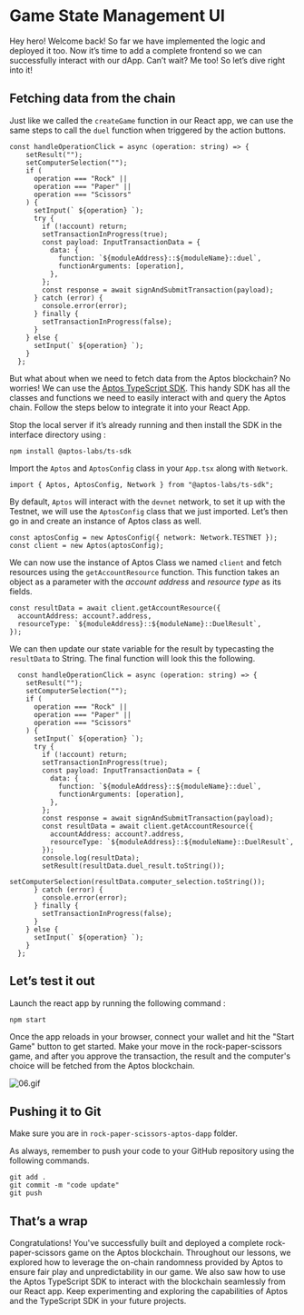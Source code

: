 # Game State Management UI

Hey hero! Welcome back! So far we have implemented the logic and deployed it too. Now it’s time to add a complete frontend so we can successfully interact with our dApp. Can’t wait? Me too! So let’s dive right into it!

## Fetching data from the chain

Just like we called the `createGame` function in our React app, we can use the same steps to call the `duel` function when triggered by the action buttons.

```tsx
const handleOperationClick = async (operation: string) => {
    setResult("");
    setComputerSelection("");
    if (
      operation === "Rock" ||
      operation === "Paper" ||
      operation === "Scissors"
    ) {
      setInput(` ${operation} `);
      try {
        if (!account) return;
        setTransactionInProgress(true);
        const payload: InputTransactionData = {
          data: {
            function: `${moduleAddress}::${moduleName}::duel`,
            functionArguments: [operation],
          },
        };
        const response = await signAndSubmitTransaction(payload);
      } catch (error) {
        console.error(error);
      } finally {
        setTransactionInProgress(false);
      }
    } else {
      setInput(` ${operation} `);
    }
  };
```

But what about when we need to fetch data from the Aptos blockchain? No worries! We can use the [Aptos TypeScript SDK](https://aptos.dev/en/build/sdks/ts-sdk). This handy SDK has all the classes and functions we need to easily interact with and query the Aptos chain. Follow the steps below to integrate it into your React App.

Stop the local server if it’s already running and then install the SDK in the interface directory using :

```
npm install @aptos-labs/ts-sdk
```

Import the `Aptos` and `AptosConfig` class in your `App.tsx` along with `Network`.

```tsx
import { Aptos, AptosConfig, Network } from "@aptos-labs/ts-sdk";
```

By default, `Aptos` will interact with the `devnet` network, to set it up with the Testnet, we will use the `AptosConfig` class that we just imported. Let’s then go in and create an instance of Aptos class as well.

```tsx
const aptosConfig = new AptosConfig({ network: Network.TESTNET });
const client = new Aptos(aptosConfig);
```

We can now use the instance of Aptos Class we named `client` and fetch resources using the `getAccountResource` function. This function takes an object as a parameter with the *account address* and *resource type* as its fields.

```tsx
const resultData = await client.getAccountResource({
  accountAddress: account?.address,
  resourceType: `${moduleAddress}::${moduleName}::DuelResult`,
});
```

We can then update our state variable for the result by typecasting the `resultData` to String. The final function will look this the following.

```tsx
  const handleOperationClick = async (operation: string) => {
    setResult("");
    setComputerSelection("");
    if (
      operation === "Rock" ||
      operation === "Paper" ||
      operation === "Scissors"
    ) {
      setInput(` ${operation} `);
      try {
        if (!account) return;
        setTransactionInProgress(true);
        const payload: InputTransactionData = {
          data: {
            function: `${moduleAddress}::${moduleName}::duel`,
            functionArguments: [operation],
          },
        };
        const response = await signAndSubmitTransaction(payload);
        const resultData = await client.getAccountResource({
          accountAddress: account?.address,
          resourceType: `${moduleAddress}::${moduleName}::DuelResult`,
        });
        console.log(resultData);
        setResult(resultData.duel_result.toString());
        setComputerSelection(resultData.computer_selection.toString());
      } catch (error) {
        console.error(error);
      } finally {
        setTransactionInProgress(false);
      }
    } else {
      setInput(` ${operation} `);
    }
  };
```

## Let’s test it out

Launch the react app by running the following command : 

```
npm start
```

Once the app reloads in your browser, connect your wallet and hit the "Start Game" button to get started. Make your move in the rock-paper-scissors game, and after you approve the transaction, the result and the computer's choice will be fetched from the Aptos blockchain.

![06.gif](https://github.com/0xmetaschool/Learning-Projects/blob/main/assests_for_all/C4%20Rock%20Paper%20Scissor%20on%20Aptos%20Images/Lesson%201%20What%20Are%20We%20Building%20Today/06.gif?raw=true)

## Pushing it to Git

Make sure you are in `rock-paper-scissors-aptos-dapp` folder.

As always, remember to push your code to your GitHub repository using the following commands. 

```
git add .
git commit -m "code update"
git push
```

## That’s a wrap

Congratulations! You've successfully built and deployed a complete rock-paper-scissors game on the Aptos blockchain. Throughout our lessons, we explored how to leverage the on-chain randomness provided by Aptos to ensure fair play and unpredictability in our game. We also saw how to use the Aptos TypeScript SDK to interact with the blockchain seamlessly from our React app. Keep experimenting and exploring the capabilities of Aptos and the TypeScript SDK in your future projects.